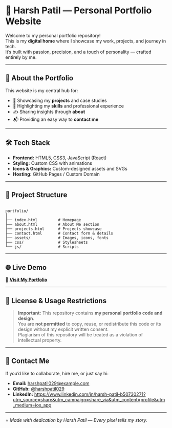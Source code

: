 
# 🌟 Harsh Patil — Personal Portfolio Website

Welcome to my personal portfolio repository!  
This is my **digital home** where I showcase my work, projects, and journey in tech.  
It’s built with passion, precision, and a touch of personality — crafted entirely by me.

---

## 🚀 About the Portfolio
This website is my central hub for:
- 📌 Showcasing my **projects** and case studies
- 💼 Highlighting my **skills** and professional experience
- ✍️ Sharing insights through **about**
- 📬 Providing an easy way to **contact me**

---

## 🛠️ Tech Stack
- **Frontend:** HTML5, CSS3, JavaScript (React)
- **Styling:** Custom CSS with animations
- **Icons & Graphics:** Custom-designed assets and SVGs
- **Hosting:** GitHub Pages / Custom Domain

---

## 📂 Project Structure
```

portfolio/
│
├── index.html         # Homepage
├── about.html         # About Me section
├── projects.html      # Projects showcase
├── contact.html       # Contact form & details
├── assets/            # Images, icons, fonts
├── css/               # Stylesheets
└── js/                # Scripts

```

---

## 🌐 Live Demo
🔗 **[Visit My Portfolio](https://harshpatil029.github.io)**

---

## 📜 License & Usage Restrictions
> **Important:** This repository contains **my personal portfolio code and design**.  
> You are **not permitted** to copy, reuse, or redistribute this code or its design without my explicit written consent.  
> Plagiarism of this repository will be treated as a violation of intellectual property.

---

## 📧 Contact Me
If you’d like to collaborate, hire me, or just say hi:
- **Email:** harshpatil029@example.com
- **GitHub:** [@harshpatil029](https://github.com/harshpatil029)
- **LinkedIn:** https://www.linkedin.com/in/harsh-patil-b50730271?utm_source=share&utm_campaign=share_via&utm_content=profile&utm_medium=ios_app

---

⭐ *Made with dedication by Harsh Patil — Every pixel tells my story.*
```

